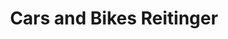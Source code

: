 ---
title: "Cars and Bikes Reitinger"
url: /st-georgen-im-attergau/cars-and-bikes-reitinger-joh-beerstrasse/
shop: Autowerkstatt
---